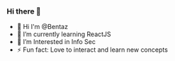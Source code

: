 ### Hi there 👋

<!--
**spotxlogs/spotxlogs** is a ✨ _special_ ✨ repository because its `README.md` (this file) appears on your GitHub profile.

Here are some ideas to get you started: -->

- 👋 Hi I'm @Bentaz
- 🌱 I’m currently learning ReactJS
- 🤔 I’m Interested in Info Sec
- ⚡ Fun fact: Love to interact and learn new concepts
